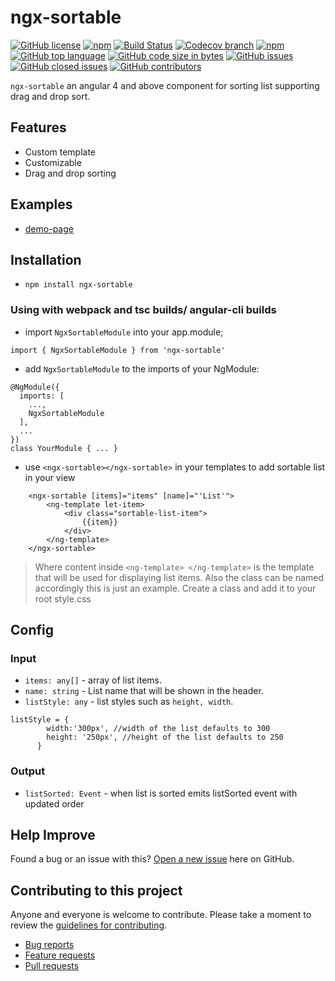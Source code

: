 # ngx-sortable

[![GitHub license](https://img.shields.io/github/license/manishjanky/ngx-sortable.svg)](https://github.com/me-and/mdf/blob/master/LICENSE)
[![npm](https://img.shields.io/npm/v/ngx-sortable.svg)]()
[![Build Status](https://travis-ci.org/manishjanky/ngx-sortable.svg?branch=master)](https://travis-ci.org/manishjanky/ngx-sortable)
[![Codecov branch](https://codecov.io/gh/manishjanky/ngx-sortable/branch/master/graphs/badge.svg)]()
[![npm](https://img.shields.io/npm/dt/ngx-sortable.svg)]()
[![GitHub top language](https://img.shields.io/github/languages/top/manishjanky/ngx-sortable.svg)]()
[![GitHub code size in bytes](https://img.shields.io/github/languages/code-size/manishjanky/ngx-sortable.svg)]()
[![GitHub issues](https://img.shields.io/github/issues/manishjanky/ngx-sortable.svg)]()
[![GitHub closed issues](https://img.shields.io/github/issues-closed/manishjanky/ngx-sortable.svg)]()
[![GitHub contributors](https://img.shields.io/github/contributors/manishjanky/ngx-sortable.svg)]()

`ngx-sortable` an angular 4 and above component for sorting list supporting drag and drop sort.

## Features
* Custom template
* Customizable
* Drag and drop sorting

## Examples

* [demo-page](https://manishjanky.github.io/ngx-sortable/)

## Installation

* `npm install ngx-sortable`

### Using with webpack and tsc builds/ angular-cli builds

* import `NgxSortableModule` into your app.module;
````
import { NgxSortableModule } from 'ngx-sortable'
````
* add `NgxSortableModule` to the imports of your NgModule:
`````
@NgModule({
  imports: [
    ...,
    NgxSortableModule
  ],
  ...
})
class YourModule { ... }
`````

* use `<ngx-sortable></ngx-sortable>` in your templates to add sortable list in your view

````
    <ngx-sortable [items]="items" [name]="'List'">
        <ng-template let-item>
            <div class="sortable-list-item">
                {{item}}
            </div>
        </ng-template>
    </ngx-sortable>
````

> Where content inside ``<ng-template> </ng-template>`` is the template that will be used for displaying list items. Also the class can be named accordingly this is just an example. Create a class and add it to your root style.css



## Config

### Input

* `items: any[]` - array of list items.
* `name: string` - List name that will be shown in the header.
* `listStyle: any` - list styles such as `height, width`.
````
listStyle = {
        width:'300px', //width of the list defaults to 300
        height: '250px', //height of the list defaults to 250
      }
````

### Output

* `listSorted: Event` - when list is sorted emits listSorted event with updated order

## Help Improve

Found a bug or an issue with this? [Open a new issue](https://github.com/manishjanky/ngx-sortable/issues) here on GitHub.

## Contributing to this project

Anyone and everyone is welcome to contribute. Please take a moment to
review the [guidelines for contributing](CONTRIBUTING.md).

* [Bug reports](CONTRIBUTING.md#bugs)
* [Feature requests](CONTRIBUTING.md#features)
* [Pull requests](CONTRIBUTING.md#pull-requests)
